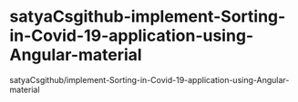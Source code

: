 # satyaCsgithub-implement-Sorting-in-Covid-19-application-using-Angular-material
satyaCsgithub/implement-Sorting-in-Covid-19-application-using-Angular-material
